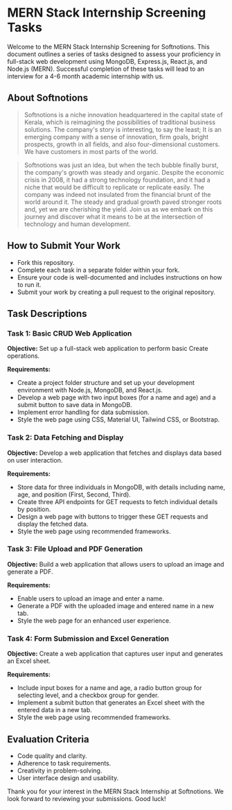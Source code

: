 # MERN Stack Internship Screening Tasks

Welcome to the MERN Stack Internship Screening for Softnotions. This document outlines a series of tasks designed to assess your proficiency in full-stack web development using MongoDB, Express.js, React.js, and Node.js (MERN). Successful completion of these tasks will lead to an interview for a 4-6 month academic internship with us.

## About Softnotions

> Softnotions is a niche innovation headquartered in the capital state of Kerala, which is reimagining the possibilities of traditional business solutions. The company's story is interesting, to say the least; It is an emerging company with a sense of innovation, firm goals, bright prospects, growth in all fields, and also four-dimensional customers. We have customers in most parts of the world.

> Softnotions was just an idea, but when the tech bubble finally burst, the company's growth was steady and organic. Despite the economic crisis in 2008, it had a strong technology foundation, and it had a niche that would be difficult to replicate or replicate easily. The company was indeed not insulated from the financial brunt of the world around it. The steady and gradual growth paved stronger roots and, yet we are cherishing the yield.
Join us as we embark on this journey and discover what it means to be at the intersection of technology and human development.

## How to Submit Your Work

- Fork this repository.
- Complete each task in a separate folder within your fork.
- Ensure your code is well-documented and includes instructions on how to run it.
- Submit your work by creating a pull request to the original repository.

## Task Descriptions

### Task 1: Basic CRUD Web Application

**Objective:** Set up a full-stack web application to perform basic Create operations.

**Requirements:**
- Create a project folder structure and set up your development environment with Node.js, MongoDB, and React.js.
- Develop a web page with two input boxes (for a name and age) and a submit button to save data in MongoDB.
- Implement error handling for data submission.
- Style the web page using CSS, Material UI, Tailwind CSS, or Bootstrap.

### Task 2: Data Fetching and Display

**Objective:** Develop a web application that fetches and displays data based on user interaction.

**Requirements:**
- Store data for three individuals in MongoDB, with details including name, age, and position (First, Second, Third).
- Create three API endpoints for GET requests to fetch individual details by position.
- Design a web page with buttons to trigger these GET requests and display the fetched data.
- Style the web page using recommended frameworks.

### Task 3: File Upload and PDF Generation

**Objective:** Build a web application that allows users to upload an image and generate a PDF.

**Requirements:**
- Enable users to upload an image and enter a name.
- Generate a PDF with the uploaded image and entered name in a new tab.
- Style the web page for an enhanced user experience.

### Task 4: Form Submission and Excel Generation

**Objective:** Create a web application that captures user input and generates an Excel sheet.

**Requirements:**
- Include input boxes for a name and age, a radio button group for selecting level, and a checkbox group for gender.
- Implement a submit button that generates an Excel sheet with the entered data in a new tab.
- Style the web page using recommended frameworks.

## Evaluation Criteria

- Code quality and clarity.
- Adherence to task requirements.
- Creativity in problem-solving.
- User interface design and usability.

Thank you for your interest in the MERN Stack Internship at Softnotions. We look forward to reviewing your submissions. Good luck!
